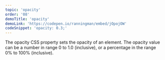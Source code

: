```yaml
---
topic: 'opacity'
order: '08'
demoTitle: 'opacity'
demoLink: 'https://codepen.io/ranningman/embed/jOpojOW'
codeSnippet: 'opacity: 0.3;'
---
```


The opacity CSS property sets the opacity of an element. The opacity value can be a number in range 0 to 1.0 (inclusive), or a percentage in the range 0% to 100% (inclusive).
